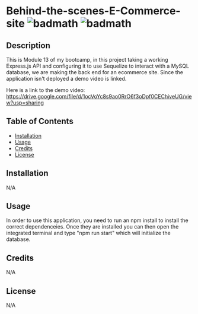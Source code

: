 # Behind-the-scenes-E-Commerce-site ![badmath](https://img.shields.io/github/stars/TheIPM/My-Portfolio?style=plastic) ![badmath](https://img.shields.io/github/followers/TheIPM)

## Description

This is Module 13 of my bootcamp, in this project taking a working Express.js API and configuring it to use Sequelize to interact with a MySQL database, we are making the back end for an ecommerce site. Since the application isn't deployed a demo video is linked.  

Here is a link to the demo video: https://drive.google.com/file/d/1ocVoYc8s9ao0RrO6f3oDpf0CEChiveUG/view?usp=sharing


## Table of Contents 

- [Installation](#installation)
- [Usage](#usage)
- [Credits](#credits)
- [License](#license)

## Installation

N/A

## Usage

In order to use this application, you need to run an npm install to install the correct dependenceies. Once they are installed you can then open the integrated terminal and type "npm run start" which will initialize the database.

## Credits

N/A

## License

N/A

